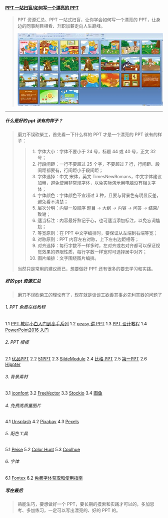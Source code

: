#### [PPT 一站扫盲/如何写一个漂亮的 PPT](https://mp.weixin.qq.com/s/xopZlGVGgi-jZpQUce7Ifw)
> PPT 资源汇总、PPT 一站式扫盲，让你学会如何写一个漂亮的 PPT，让身边的同事刮目相看、升职加薪走向人生巅峰。
>
> ![PPT 资源](/配图/033/001.jpg)

---

##### 什么是好的 ppt 该有的样子？
> 磨刀不误砍柴工，首先看一下什么样的 PPT 才是一个漂亮的 PPT 该有的样子：
>
>> 1. 字体大小：字体不要小于 24 号，标题 44 或 40 号，正文 32 号；
>> 2. 行段间距：一行不要超过 25 个字，不要超过 7 行，行间距、段间距都要有，行间距小于段间距；
>> 3. 字体选择：中文 宋体，英文 TimesNewRomans，中文字体建议加粗，避免使用非常规字体，以免实际演示用电脑没有相关字体；
>> 4. 字体颜色：字体颜色不宜超过 3 种，且要与背景色有明显反差，避免看不清楚；
>> 5. 层次分明：内容一般顺序 题目 → 大纲 → 内容 → 问答 →  结束/致谢；
>> 6. 适当标注：内容最好熟记于心，也可适当添加标注，以免忘词尴尬；
>> 7. 等宽原则：在 PPT 中文字编排时，要保证从左端到右端等宽；
>> 8. 对称原则：PPT 内容左右对称，上下左右边距相等；
>> 9. 对齐选择：每行字数不一样多时，左对齐或右对齐都可以保证视觉效果的界限性质，每行字数一样宽时可选择居中对齐；
>> 10. 图片编排：文字围绕图片编排。
>
> 当然只是常用的建议而已，想要做好 PPT 还有很多的要去学习和实践。

##### 好的 ppt 资源汇总
> 磨刀不误砍柴工的理论有了，现在就是谈谈工欲善其事必先利其器的问题了

###### 1. PPT 免费在线教程
1.1 [PPT 教程小白入门到高手系列](https://www.bilibili.com/video/av21348832)
1.2 [oeasy 讲 PPT](https://www.bilibili.com/video/av1952150)
1.3 [PPT 设计教程](https://www.bilibili.com/video/av30892052)
1.4 [PowerPoint2016 入门](https://www.bilibili.com/video/av24376300)

###### 2. PPT 模板
2.1 [优品PPT](http://www.ypppt.com/moban/)
2.2 [51PPT](http://www.51pptmoban.com/ppt/)
2.3 [SildeModule](https://slidemodel.com/)
2.4 [比格 PPT](http://www.tretars.com/)
2.5 [第一PPT](http://www.1ppt.com/moban/)
2.6 [Hippter](http://www.hippter.com/)

###### 3. 背景素材
3.1 [iconfont](https://www.iconfont.cn/)
3.2 [FreeVector](https://www.freevector.com/)
3.3 [Stockio](https://www.stockio.com/)
3.4 [图鱼](http://www.hituyu.com/)

###### 4. 免费高质量图片
4.1 [Unsplash](https://unsplash.com)
4.2 [Pixabay](https://pixabay.com/)
4.3 [Pexels](https://www.pexels.com/)

###### 5. 配色工具
5.1 [Peise](http://www.peise.net/tools/web/)
5.2 [Color Hunt](https://colorhunt.co/)
5.3 [Coolhue](https://webkul.github.io/coolhue/)

###### 6. 字体
6.1 [Fontex](http://www.fontex.org/)
6.2 [免费字体获取和使用指南](https://sspai.com/post/42889)

##### 写在最后
> 熟能生巧，要想做好一个 PPT，要长期的摸索和实践才可以的，多加思考、多加练习，一定可以写出漂亮的、好的 PPT 的。
